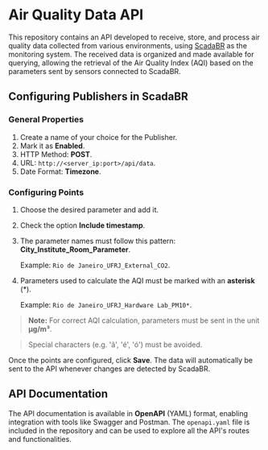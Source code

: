 # Air Quality Data API

This repository contains an API developed to receive, store, and process air quality data collected from various environments, using [ScadaBR](https://www.scadabr.com.br/) as the monitoring system. The received data is organized and made available for querying, allowing the retrieval of the Air Quality Index (AQI) based on the parameters sent by sensors connected to ScadaBR.

## Configuring Publishers in ScadaBR

### General Properties

1. Create a name of your choice for the Publisher.
2. Mark it as **Enabled**.
3. HTTP Method: **POST**.
4. URL: `http://<server_ip:port>/api/data`.
5. Date Format: **Timezone**.

### Configuring Points

1. Choose the desired parameter and add it.
2. Check the option **Include timestamp**.
3. The parameter names must follow this pattern: **City_Institute_Room_Parameter**.

   Example: `Rio de Janeiro_UFRJ_External_CO2`.

4. Parameters used to calculate the AQI must be marked with an **asterisk** (*).

   Example: `Rio de Janeiro_UFRJ_Hardware Lab_PM10*`.

> **Note:** For correct AQI calculation, parameters must be sent in the unit **µg/m³**.

> Special characters (e.g. 'ã', 'é', 'ó') must be avoided.

Once the points are configured, click **Save**. The data will automatically be sent to the API whenever changes are detected by ScadaBR.

## API Documentation

The API documentation is available in **OpenAPI** (YAML) format, enabling integration with tools like Swagger and Postman. The `openapi.yaml` file is included in the repository and can be used to explore all the API's routes and functionalities.

